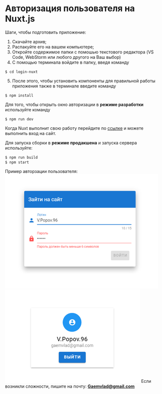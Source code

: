 # Авторизация пользователя на Nuxt.js 

Шаги, чтобы подготовить приложение:
  1. Скачайте архив;
  2. Распакуйте его на вашем компьютере;
  3. Откройте содержимое папки с помошью текстового редактора (VS Code, WebStorm или любого другого на Ваш выбор)
  4. С помощью терминала войдите в папку, введя команду 
  ```
  $ cd login-nuxt
  ```
  5. После этого, чтобы установить компоненты для правильной работы приложения также в терминале введите команду 
  ```
  $ npm install
  ```
Для того, чтобы открыть окно авторизации в **режиме разработки** используйте команду 
```
$ npm run dev
```
Когда Nuxt выполнит свою работу перейдите по [ссылке](http://localhost:3000) и можете выполнить вход на сайт.

Для запуска сборки в **режиме продакшена** и запуска сервера используйте:
```
$ npm run build
$ npm start
```

Пример авторзации пользователя:
![LogIn img](./static/LogIn.png)
![User img](./static/User.png)
Если возникли сложности, пишите на почту: **Gaemvlad@gmail.com**
